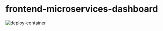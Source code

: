 # frontend-microservices-dashboard

![deploy-container](https://github.com/JonnyCodr/frontend-microservices-dashboard/workflows/deploy-container/badge.svg)

